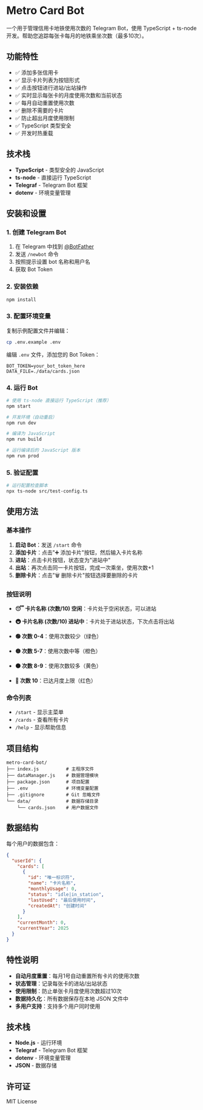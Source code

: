 # Metro Card Bot

一个用于管理信用卡地铁使用次数的 Telegram Bot，使用 TypeScript + ts-node 开发。帮助您追踪每张卡每月的地铁乘坐次数（最多10次）。

## 功能特性

- ✅ 添加多张信用卡
- ✅ 显示卡片列表为按钮形式
- ✅ 点击按钮进行进站/出站操作
- ✅ 实时显示每张卡的月度使用次数和当前状态
- ✅ 每月自动重置使用次数
- ✅ 删除不需要的卡片
- ✅ 防止超出月度使用限制
- ✅ TypeScript 类型安全
- ✅ 开发时热重载

## 技术栈

- **TypeScript** - 类型安全的 JavaScript
- **ts-node** - 直接运行 TypeScript
- **Telegraf** - Telegram Bot 框架
- **dotenv** - 环境变量管理

## 安装和设置

### 1. 创建 Telegram Bot

1. 在 Telegram 中找到 [@BotFather](https://t.me/botfather)
2. 发送 `/newbot` 命令
3. 按照提示设置 bot 名称和用户名
4. 获取 Bot Token

### 2. 安装依赖

```bash
npm install
```

### 3. 配置环境变量

复制示例配置文件并编辑：

```bash
cp .env.example .env
```

编辑 `.env` 文件，添加您的 Bot Token：

```
BOT_TOKEN=your_bot_token_here
DATA_FILE=./data/cards.json
```

### 4. 运行 Bot

```bash
# 使用 ts-node 直接运行 TypeScript（推荐）
npm start

# 开发环境（自动重启）
npm run dev

# 编译为 JavaScript
npm run build

# 运行编译后的 JavaScript 版本
npm run prod
```

### 5. 验证配置

```bash
# 运行配置检查脚本
npx ts-node src/test-config.ts
```

## 使用方法

### 基本操作

1. **启动 Bot**：发送 `/start` 命令
2. **添加卡片**：点击"➕ 添加卡片"按钮，然后输入卡片名称
3. **进站**：点击卡片按钮，状态变为"进站中"
4. **出站**：再次点击同一卡片按钮，完成一次乘坐，使用次数+1
5. **删除卡片**：点击"🗑️ 删除卡片"按钮选择要删除的卡片

### 按钮说明

- **😴 卡片名称 (次数/10) 空闲**：卡片处于空闲状态，可以进站
- **🚇 卡片名称 (次数/10) 进站中**：卡片处于进站状态，下次点击将出站


- **🟢 次数 0-4**：使用次数较少（绿色）
- **🟡 次数 5-7**：使用次数中等（橙色）
- **🟠 次数 8-9**：使用次数较多（黄色）
- **🔴 次数 10**：已达月度上限（红色）

### 命令列表

- `/start` - 显示主菜单
- `/cards` - 查看所有卡片
- `/help` - 显示帮助信息

## 项目结构

```
metro-card-bot/
├── index.js          # 主程序文件
├── dataManager.js    # 数据管理模块
├── package.json      # 项目配置
├── .env              # 环境变量配置
├── .gitignore        # Git 忽略文件
└── data/             # 数据存储目录
    └── cards.json    # 用户数据文件
```

## 数据结构

每个用户的数据包含：

```json
{
  "userId": {
    "cards": [
      {
        "id": "唯一标识符",
        "name": "卡片名称",
        "monthlyUsage": 0,
        "status": "idle|in_station",
        "lastUsed": "最后使用时间",
        "createdAt": "创建时间"
      }
    ],
    "currentMonth": 0,
    "currentYear": 2025
  }
}
```

## 特性说明

- **自动月度重置**：每月1号自动重置所有卡片的使用次数
- **状态管理**：记录每张卡的进站/出站状态
- **使用限制**：防止单张卡月度使用次数超过10次
- **数据持久化**：所有数据保存在本地 JSON 文件中
- **多用户支持**：支持多个用户同时使用

## 技术栈

- **Node.js** - 运行环境
- **Telegraf** - Telegram Bot 框架
- **dotenv** - 环境变量管理
- **JSON** - 数据存储

## 许可证

MIT License
